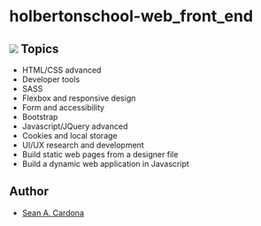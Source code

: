 # holbertonschool-web_front_end


## <img src="https://img.icons8.com/pastel-glyph/20/000000/source-code--v2.png"/> Topics

* HTML/CSS advanced
* Developer tools
* SASS
* Flexbox and responsive design
* Form and accessibility
* Bootstrap
* Javascript/JQuery advanced
* Cookies and local storage
* UI/UX research and development
* Build static web pages from a designer file
* Build a dynamic web application in Javascript

## Author

* [Sean A. Cardona](https://github.com/scardona14)